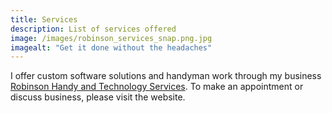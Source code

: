 ```yaml
---
title: Services
description: List of services offered
image: /images/robinson_services_snap.png.jpg
imagealt: "Get it done without the headaches"
---
```


I offer custom software solutions and handyman work  through my business
<a href="https://rthservices.net" target="_blank">Robinson Handy and Technology Services</a>. To 
make an appointment or discuss business, please visit the website.
